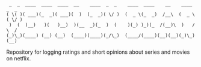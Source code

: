      _  _  ____  ____  ____  __    ____  _  _    ____  ____    __    ____  _  _ 
    ( \( )( ___)(_  _)( ___)(  )  (_  _)( \/ )  (  _ \(_  _)  /__\  (  _ \( \/ )
     )  (  )__)   )(   )__)  )(__  _)(_  )  (    )(_) )_)(_  /(__)\  )   / \  / 
    (_)\_)(____) (__) (__)  (____)(____)(_/\_)  (____/(____)(__)(__)(_)\_) (__)


Repository for logging ratings and short opinions about series and movies on netflix.
